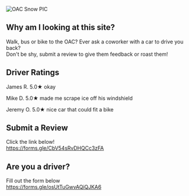 ![OAC Snow PIC](https://user-images.githubusercontent.com/98415276/151035930-c703d36c-b35d-41be-9d88-7185fb62c49b.png)

## Why am I looking at this site?
Walk, bus or bike to the OAC? Ever ask a coworker with a car to drive you back?  
Don't be shy, submit a review to give them feedback or roast them!

## Driver Ratings
James R. 5.0★  okay                        
  
Mike D.  5.0★  made me scrape ice off his windshield  
  
Jeremy O. 5.0★  nice car that could fit a bike


## Submit a Review  
Click the link below!  
https://forms.gle/CbV54sRvDHQCc3zFA 

## Are you a driver?
Fill out the form below  
https://forms.gle/osUtTuGwvAQiQJKA6 

